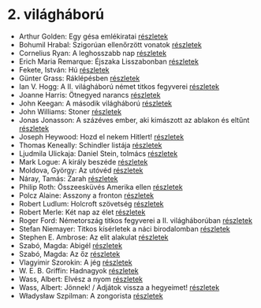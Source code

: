 # 2. világháború

- Arthur Golden: Egy gésa emlékiratai [részletek](../_details/Arthur%20Golden.md#id_280)
- Bohumil Hrabal: Szigorúan ellenőrzött vonatok [részletek](../_details/Bohumil%20Hrabal.md#id_449)
- Cornelius Ryan: A leghosszabb nap [részletek](../_details/Cornelius%20Ryan.md#id_1455)
- Erich Maria Remarque: Éjszaka Lisszabonban [részletek](../_details/Erich%20Maria%20Remarque.md#id_357)
- Fekete, István: Hú [részletek](../_details/Fekete%2C%20Istv%C3%A1n.md#id_730)
- Günter Grass: Ráklépésben [részletek](../_details/G%C3%BCnter%20Grass.md#id_358)
- Ian V. Hogg: A II. világháború német titkos fegyverei [részletek](../_details/Ian%20V.%20Hogg.md#id_1454)
- Joanne Harris: Ötnegyed narancs [részletek](../_details/Joanne%20Harris.md#id_1123)
- John Keegan: A második világháború [részletek](../_details/John%20Keegan.md#id_997)
- John Williams: Stoner [részletek](../_details/John%20Williams.md#id_1004)
- Jonas Jonasson: A százéves ember, aki kimászott az ablakon és eltűnt [részletek](../_details/Jonas%20Jonasson.md#id_383)
- Joseph Heywood: Hozd el nekem Hitlert! [részletek](../_details/Joseph%20Heywood.md#id_404)
- Thomas Keneally: Schindler listája [részletek](../_details/Thomas%20Keneally.md#id_318)
- Ljudmila Ulickaja: Daniel Stein, tolmács [részletek](../_details/Ljudmila%20Ulickaja.md#id_1285)
- Mark Logue: A király beszéde [részletek](../_details/Mark%20Logue.md#id_298)
- Moldova, György: Az utóvéd [részletek](../_details/Moldova%2C%20Gy%C3%B6rgy.md#id_1372)
- Náray, Tamás: Zarah [részletek](../_details/N%C3%A1ray%2C%20Tam%C3%A1s.md#id_1234)
- Philip Roth: Összeesküvés Amerika ellen [részletek](../_details/Philip%20Roth.md#id_1453)
- Polcz Alaine: Asszony a fronton [részletek](../_details/Polcz%20Alaine.md#id_1443)
- Robert Ludlum: Holcroft szövetség [részletek](../_details/Robert%20Ludlum.md#id_34)
- Robert Merle: Két nap az élet [részletek](../_details/Robert%20Merle.md#id_331)
- Roger Ford: Németország titkos fegyverei a II. világháborúban [részletek](../_details/Roger%20Ford.md#id_1444)
- Stefan Niemayer: Titkos kísérletek a náci birodalomban [részletek](../_details/Stefan%20Niemayer.md#id_806)
- Stephen E. Ambrose: Az elit alakulat [részletek](../_details/Stephen%20E.%20Ambrose.md#id_316)
- Szabó, Magda: Abigél [részletek](../_details/Szab%C3%B3%2C%20Magda.md#id_1338)
- Szabó, Magda: Az őz [részletek](../_details/Szab%C3%B3%2C%20Magda.md#id_1348)
- Vlagyimir Szorokin: A jég [részletek](../_details/Vlagyimir%20Szorokin.md#id_839)
- W. E. B. Griffin: Hadnagyok [részletek](../_details/W.%20E.%20B.%20Griffin.md#id_320)
- Wass, Albert: Elvész a nyom [részletek](../_details/Wass%2C%20Albert.md#id_217)
- Wass, Albert: Jönnek! / Adjátok vissza a hegyeimet! [részletek](../_details/Wass%2C%20Albert.md#id_220)
- Władysław Szpilman: A zongorista [részletek](../_details/W%C5%82adys%C5%82aw%20Szpilman.md#id_170)